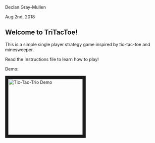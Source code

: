 Declan Gray-Mullen

Aug 2nd, 2018


## Welcome to TriTacToe!

This is a simple single player strategy game inspired by tic-tac-toe and minesweeper. 

Read the Instructions file to learn how to play!

Demo:

<a href="http://www.youtube.com/watch?feature=player_embedded&v=Z4a_HZSZCzg
" target="_blank"><img src="http://img.youtube.com/vi/Z4a_HZSZCzg/0.jpg" 
alt="Tic-Tac-Trio Demo" width="240" height="180" border="10" /></a>
